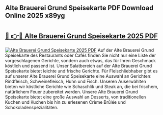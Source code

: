 ## Alte Brauerei Grund Speisekarte PDF Download Online 2025 x89yg

# <h2><a href="http://gce7jx.nevu.top/?p=Alte+Brauerei+Grund+Speisekarte">🔗 👉🔴 Alte Brauerei Grund Speisekarte 2025 PDF</a></h2>

[![Alte Brauerei Grund Speisekarte 2025 PDF](https://i.imgur.com/dBaPXMq.png)](http://gce7jx.nevu.top/?p=Alte+Brauerei+Grund+Speisekarte)
Auf der Alte Brauerei Grund Speisekarte des Restaurants oder Cafés finden Sie nicht nur eine Liste der vorgeschlagenen Gerichte, sondern auch etwas, das für Ihren Geschmack köstlich und passend ist. Unser Salatbereich auf der Alte Brauerei Grund Speisekarte bietet leichte und frische Gerichte. Für Fleischliebhaber gibt es auf unserer Alte Brauerei Grund Speisekarte eine Auswahl an Gerichten: Rindfleisch, Schweinefleisch, Huhn und Fisch. Unseren Auserwählten bieten wir köstliche Gerichte wie Schaschlik und Steak an, die bei frischem, natürlichem Feuer zubereitet werden. Unsere Alte Brauerei Grund Speisekarte bietet eine große Auswahl an Desserts, von traditionellen Kuchen und Kuchen bis hin zu erlesenen Crème Brûlée und Schokoladenspezialitäten.
